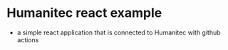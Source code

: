 # Humanitec react example

- a simple react application that is connected to Humanitec with github actions
